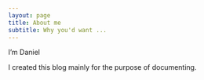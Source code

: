 ```yaml
---
layout: page
title: About me
subtitle: Why you'd want ...
---
```


I’m Daniel

I created this blog mainly for the purpose of documenting. 